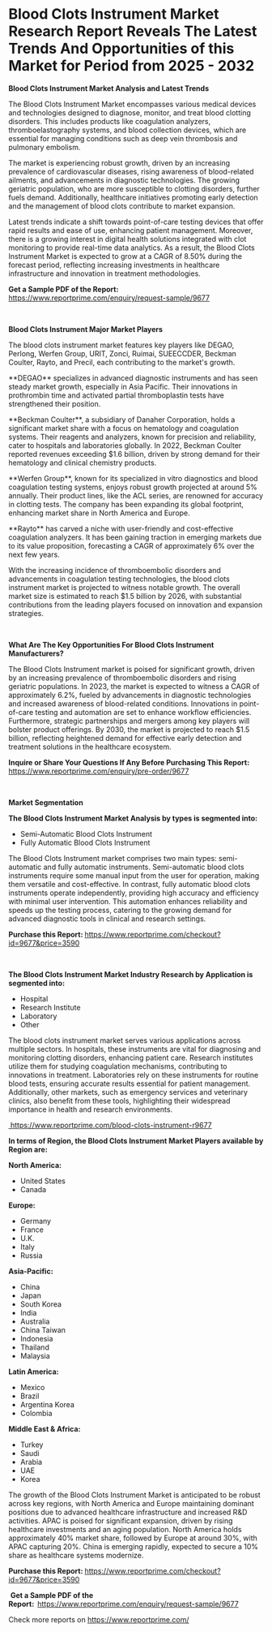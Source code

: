 <p><h1>Blood Clots Instrument Market Research Report Reveals The Latest Trends And Opportunities of this Market for Period from 2025 - 2032</h1></p><p><strong>Blood Clots Instrument Market Analysis and Latest Trends</strong></p>
<p><p>The Blood Clots Instrument Market encompasses various medical devices and technologies designed to diagnose, monitor, and treat blood clotting disorders. This includes products like coagulation analyzers, thromboelastography systems, and blood collection devices, which are essential for managing conditions such as deep vein thrombosis and pulmonary embolism. </p><p>The market is experiencing robust growth, driven by an increasing prevalence of cardiovascular diseases, rising awareness of blood-related ailments, and advancements in diagnostic technologies. The growing geriatric population, who are more susceptible to clotting disorders, further fuels demand. Additionally, healthcare initiatives promoting early detection and the management of blood clots contribute to market expansion.</p><p>Latest trends indicate a shift towards point-of-care testing devices that offer rapid results and ease of use, enhancing patient management. Moreover, there is a growing interest in digital health solutions integrated with clot monitoring to provide real-time data analytics. As a result, the Blood Clots Instrument Market is expected to grow at a CAGR of 8.50% during the forecast period, reflecting increasing investments in healthcare infrastructure and innovation in treatment methodologies.</p></p>
<p><strong>Get a Sample PDF of the Report:&nbsp;</strong> <a href="https://www.reportprime.com/enquiry/request-sample/9677?utm_campaign=2925&utm_medium=2&utm_source=Github&utm_content=ia&utm_term=20032025&utm_id=blood-clots-instrument">https://www.reportprime.com/enquiry/request-sample/9677</a></p>
<p>&nbsp;</p>
<p><strong>Blood Clots Instrument Major Market Players</strong></p>
<p><p>The blood clots instrument market features key players like DEGAO, Perlong, Werfen Group, URIT, Zonci, Ruimai, SUEECCDER, Beckman Coulter, Rayto, and Precil, each contributing to the market's growth.</p><p>**DEGAO** specializes in advanced diagnostic instruments and has seen steady market growth, especially in Asia Pacific. Their innovations in prothrombin time and activated partial thromboplastin tests have strengthened their position. </p><p>**Beckman Coulter**, a subsidiary of Danaher Corporation, holds a significant market share with a focus on hematology and coagulation systems. Their reagents and analyzers, known for precision and reliability, cater to hospitals and laboratories globally. In 2022, Beckman Coulter reported revenues exceeding $1.6 billion, driven by strong demand for their hematology and clinical chemistry products.</p><p>**Werfen Group**, known for its specialized in vitro diagnostics and blood coagulation testing systems, enjoys robust growth projected at around 5% annually. Their product lines, like the ACL series, are renowned for accuracy in clotting tests. The company has been expanding its global footprint, enhancing market share in North America and Europe.</p><p>**Rayto** has carved a niche with user-friendly and cost-effective coagulation analyzers. It has been gaining traction in emerging markets due to its value proposition, forecasting a CAGR of approximately 6% over the next few years.</p><p>With the increasing incidence of thromboembolic disorders and advancements in coagulation testing technologies, the blood clots instrument market is projected to witness notable growth. The overall market size is estimated to reach $1.5 billion by 2026, with substantial contributions from the leading players focused on innovation and expansion strategies.</p></p>
<p>&nbsp;</p>
<p><strong>What Are The Key Opportunities For Blood Clots Instrument Manufacturers?</strong></p>
<p><p>The Blood Clots Instrument market is poised for significant growth, driven by an increasing prevalence of thromboembolic disorders and rising geriatric populations. In 2023, the market is expected to witness a CAGR of approximately 6.2%, fueled by advancements in diagnostic technologies and increased awareness of blood-related conditions. Innovations in point-of-care testing and automation are set to enhance workflow efficiencies. Furthermore, strategic partnerships and mergers among key players will bolster product offerings. By 2030, the market is projected to reach $1.5 billion, reflecting heightened demand for effective early detection and treatment solutions in the healthcare ecosystem.</p></p>
<p><strong>Inquire or Share Your Questions If Any Before Purchasing This Report:</strong> <a href="https://www.reportprime.com/enquiry/pre-order/9677?utm_campaign=2925&utm_medium=2&utm_source=Github&utm_content=ia&utm_term=20032025&utm_id=blood-clots-instrument">https://www.reportprime.com/enquiry/pre-order/9677</a></p>
<p>&nbsp;</p>
<p><strong>Market Segmentation</strong></p>
<p><strong>The Blood Clots Instrument Market Analysis by types is segmented into:</strong></p>
<p><ul><li>Semi-Automatic Blood Clots Instrument</li><li>Fully Automatic Blood Clots Instrument</li></ul></p>
<p><p>The Blood Clots Instrument market comprises two main types: semi-automatic and fully automatic instruments. Semi-automatic blood clots instruments require some manual input from the user for operation, making them versatile and cost-effective. In contrast, fully automatic blood clots instruments operate independently, providing high accuracy and efficiency with minimal user intervention. This automation enhances reliability and speeds up the testing process, catering to the growing demand for advanced diagnostic tools in clinical and research settings.</p></p>
<p><strong>Purchase this Report:&nbsp;</strong><a href="https://www.reportprime.com/checkout?id=9677&price=3590&utm_campaign=2925&utm_medium=2&utm_source=Github&utm_content=ia&utm_term=20032025&utm_id=blood-clots-instrument">https://www.reportprime.com/checkout?id=9677&price=3590</a></p>
<p>&nbsp;</p>
<p><strong>The Blood Clots Instrument Market Industry Research by Application is segmented into:</strong></p>
<p><ul><li>Hospital</li><li>Research Institute</li><li>Laboratory</li><li>Other</li></ul></p>
<p><p>The blood clots instrument market serves various applications across multiple sectors. In hospitals, these instruments are vital for diagnosing and monitoring clotting disorders, enhancing patient care. Research institutes utilize them for studying coagulation mechanisms, contributing to innovations in treatment. Laboratories rely on these instruments for routine blood tests, ensuring accurate results essential for patient management. Additionally, other markets, such as emergency services and veterinary clinics, also benefit from these tools, highlighting their widespread importance in health and research environments.</p></p>
<p><a href="https://www.reportprime.com/blood-clots-instrument-r9677?utm_campaign=2925&utm_medium=2&utm_source=Github&utm_content=ia&utm_term=20032025&utm_id=blood-clots-instrument">&nbsp;https://www.reportprime.com/blood-clots-instrument-r9677</a></p>
<p><strong>In terms of Region, the Blood Clots Instrument Market Players available by Region are:</strong></p>
<p>
    <p> <strong> North America: </strong>
        <ul>
            <li>United States</li>
            <li>Canada</li>
        </ul>
        </p> 
    <p> <strong> Europe: </strong>
        <ul>
            <li>Germany</li>
            <li>France</li>
            <li>U.K.</li>
            <li>Italy</li>
            <li>Russia</li>
        </ul>
        </p> 
    <p> <strong> Asia-Pacific: </strong>
        <ul>
            <li>China</li>
            <li>Japan</li>
            <li>South Korea</li>
            <li>India</li>
            <li>Australia</li>
            <li>China Taiwan</li>
            <li>Indonesia</li>
            <li>Thailand</li>
            <li>Malaysia</li>
        </ul>
        </p> 
    <p> <strong> Latin America: </strong>
        <ul>
            <li>Mexico</li>
            <li>Brazil</li>
            <li>Argentina Korea</li>
            <li>Colombia</li>
        </ul>
        </p> 
    <p> <strong> Middle East & Africa: </strong>
        <ul>
            <li>Turkey</li>
            <li>Saudi</li>
            <li>Arabia</li>
            <li>UAE</li>
            <li>Korea</li>
        </ul>
    </p>
    </p>
<p><p>The growth of the Blood Clots Instrument Market is anticipated to be robust across key regions, with North America and Europe maintaining dominant positions due to advanced healthcare infrastructure and increased R&D activities. APAC is poised for significant expansion, driven by rising healthcare investments and an aging population. North America holds approximately 40% market share, followed by Europe at around 30%, with APAC capturing 20%. China is emerging rapidly, expected to secure a 10% share as healthcare systems modernize.</p></p>
<p><strong>Purchase this Report: </strong><a href="https://www.reportprime.com/checkout?id=9677&price=3590&utm_campaign=2925&utm_medium=2&utm_source=Github&utm_content=ia&utm_term=20032025&utm_id=blood-clots-instrument">https://www.reportprime.com/checkout?id=9677&price=3590</a></p>
<p>&nbsp;<strong>Get a Sample PDF of the Report:&nbsp;&nbsp;</strong><a href="https://www.reportprime.com/enquiry/request-sample/9677?utm_campaign=2925&utm_medium=2&utm_source=Github&utm_content=ia&utm_term=20032025&utm_id=blood-clots-instrument">https://www.reportprime.com/enquiry/request-sample/9677</a></p>
<p><strong></strong></p>
<p>Check more reports on <a href="https://www.reportprime.com/?utm_campaign=2925&utm_medium=2&utm_source=Github&utm_content=ia&utm_term=20032025&utm_id=blood-clots-instrument">https://www.reportprime.com/</a></p>